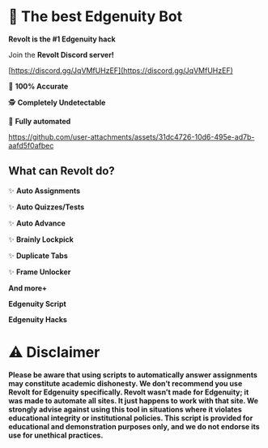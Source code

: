# 🚀 **The best Edgenuity Bot**
**Revolt is the #1 Edgenuity hack**

Join the **Revolt Discord server!**

[https://discord.gg/JqVMfUHzEF](https://discord.gg/JqVMfUHzEF)

🎯 **100% Accurate**

🕵️ **Completely Undetectable**

🤖 **Fully automated**


https://github.com/user-attachments/assets/31dc4726-10d6-495e-ad7b-aafd5f0afbec


## **What can Revolt do?**

✨ **Auto Assignments**

✨ **Auto Quizzes/Tests**

✨ **Auto Advance**

✨ **Brainly Lockpick**

✨ **Duplicate Tabs**

✨ **Frame Unlocker**

**And more+**

**Edgenuity Script**

**Edgenuity Hacks**

# ⚠️ **Disclaimer**
**Please be aware that using scripts to automatically answer assignments may constitute academic dishonesty. We don’t recommend you use Revolt for Edgenuity specifically. Revolt wasn’t made for Edgenuity; it was made to automate all sites. It just happens to work with that site. We strongly advise against using this tool in situations where it violates educational integrity or institutional policies. This script is provided for educational and demonstration purposes only, and we do not endorse its use for unethical practices.**
